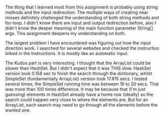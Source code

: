 The thing that I learned most from this assignment is probably using string methods and the input redirection. The multiple ways of creating near misses definitely challenged the understanding of both string methods and for-loop. I didn't know there are input and output redirection before, also I didn't know the deeper meaning of the main function parameter String[] args. This assignment deepens my understanding on both.

The largest problem I have encountered was figuring out how the input direction work. I searched for several websites and checked the instruction linked in the Instructions. It is mostly like an automatic input.

The Kudos part is very interesting. I thought that the ArrayList could be slower than HashSet. But I didn't expect that it was THIS slow. HashSet version took 0.158 sec to finish the search through the dictionary, whilst SimpleSet (fundamentally ArrayList) version took 17.815 secs. I tested several times, the SimpleSet running time was between 16 to 20 secs. That was more than 100 times difference. It may be because that (I'm just guessing) elements in HashSet already have a home row (ideally) so the search could happen very close to where the elements are. But for an ArrayList, each search may need to go through all the elements before the wanted one.